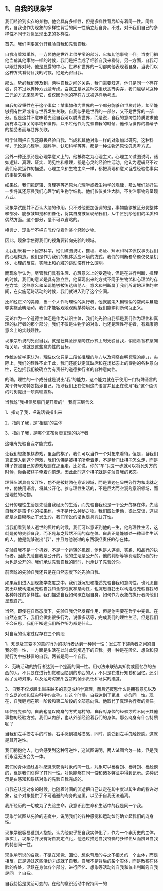 <h2>1、自我的现象学</h2><p data-pid="Em1gVf2G">我们经验到实存的某物，他会具有多样性，但是多样性背后却有着同一性。同样的，自我也作为现象的多样性背后的同一性确立起自身。不过，对于我们自己的多样性不同于对象呈现出来的多样性。</p><p data-pid="GbNph3wH">首先，我们需要区分开经验自我和先验自我。</p><p data-pid="5C_rGhtl">自我有着双重性，一方面他是世界上很平常的部分，它和其他事物一样。当我们把他当成其他事物一样的时候，我们是把当成了经验自我来看待。另一方面，自我可以跟世界对峙，他是显露的中心，世界和世界的一切都向他表现着自身。当我们以这种方式看待自我的时候，他是先验自我。</p><p data-pid="N0njPua5">那么，势必我们涉及到，两种自我之间的关系，我们需要知道，他们是同一个存在者，只不过以两种方式被考虑。自我正是以这种双重状态而实存，我们能够以这种二元的方式来思考它，仅仅因为他的存在方式被这样地考虑。</p><p data-pid="pzKOpIdv">自我的双重性在于这个事实：某事物作为世界的一个部分能够和世界对峙，甚至能够拥有世界或者与世界发生关联。自我似乎是世界的一部分，又不是世界的一部分。但是这并不意味着先验自我可以脱离世界，而是说，自我的意向性特质要求他拥有与之相关的事物和世界。只不过他作为先验自我的时候，他作为世界的被给予的接受者而与世界关联。</p><p data-pid="18VDOQIT">科学试图把自我还原畏经验自我，当成和其他对象一样的对象加以研究，这种科学，无论是心理学、脑科学、认知科学等等，都是一种生物还原论的思考方式。</p><p data-pid="kyTolHUt">另外一种还原论是心理学意义上的，他被称之为心理主义。心理主义试图说明，诸如逻辑、真理、证实、明见性和推理，都是心灵的经验性活动。他认为逻辑只不过我们心灵运作的描述。心理主义和生物主义一样，都把真理和意义当成经验性事实的事情来看待。</p><p data-pid="-uMW9PNn">如果说，我们把逻辑、真理等等还原为心理学或者生物学的规律，那么我们就好进一步将其还原畏我们心理学的生物学结构。他们仅仅关注大脑，不关注事物的呈现方式。</p><p data-pid="yEV8VMnD">现象学试图并不否认大脑的作用，只不过他更加强调的是，事物能够被区分畏整体和部分、能够被知觉和图像化，将其自身被呈现给我们，从中区别除他们的本质和偶然方面。这个部分，是不可以省略的。</p><p data-pid="ht0jzWH2">换言之，现象学不把自我仅仅看作某个经验之物。</p><p data-pid="GyH9g_nD">因此，现象学使得我们的视角要转向先验的领域。</p><p data-pid="JaEzpqW1">让我们来看一下自然科学，他们试图说明，推理、论证、知识和科学仅仅事关我们的心理构造。他们是作为我们的机体适应环境的方式，我们的判断和命题仅仅是机体、心理的反应，实际上和心脏的跳动没有什么区别。</p><p data-pid="L6VAEJ9A">而现象学认为，尽管我们具有生理、心理意义上的受造物，但是在进行判断、推理的时候，我们的意义是具有独立性，他呈现出来的方式不同于生物学和心理学的存在方式。这些意义和呈现能够被传达给他人。意义和判断属于我们所谓的理性的空间，在实施范畴活动的时候，我们就进入到了这个空间。</p><p data-pid="-UUi8h45">比如说正义的美德，当一个人作为理性的执行者，他就能进入到理性的空间并且能够实施范畴活动，我们才能客观地观察某种境况，我们能够判断何为正义。</p><p data-pid="8NVuOh9U">无论作为一个道德主体还是作为认识主体，我们的先验自我都是我们作为理性和真理的执行者的那个部分。我们不仅是生物学的对象，也还是理性存在者，有着康德意义上的实践理性。</p><p data-pid="yjli2bXQ">现象学所说的先验自我，就是在其全部意向性形式上的先验自我，伴随着各种意向相关项，也就是这些意向性的目标。</p><p data-pid="AN1Df611">传统的哲学家认为，理性仅仅只是三段论推理的能力以及洞察自明真理的能力，实际上，我们的理性不止于此，我们还能认定其缺席和在场状态上的事物的各种意向性，还包括我们被确立为有责任的道德执行者的各种意向性。</p><p data-pid="3DXJCBsI">的确，理性的一个成分就是说出”我“的能力，这个能力就在于使用一门特殊语言的某个符号来特定指涉自己，指涉我们正在使用这门语言并且正在使用”我“这个语词的时刻提出一项真理宣称。</p><p data-pid="_tvLLMw3">当我说”我相信那扇门是开着的“，我有三层含义</p><p data-pid="trnOycyL">1、指向了我，把说话者指出来</p><p data-pid="xXrpgnoW">2、指向了我，是”相信“的主体</p><p data-pid="c1yTWl0v">3、指向了我，是哪个宣布负责真理的执行者</p><p data-pid="xS_1BwPC">这唯有先验自我才能完成。</p><p data-pid="FcsKRNBJ">让我们想象象棋游戏，里面的棋子，我们可以当作一个对象来看待。但是，当我们真正深入到这个游戏，我们仿佛是被棋子所牵着走，不是我们让棋子怎么走，而是棋子按照自己的游戏规则在那里走。比如说，你的”车“只差一步就可以将死对方的时候，你会被棋子牵着向前走。因此此时这个棋子就是先验自我的状态。</p><p data-pid="gslciCKf">理性生活具有公开性，他不是被封闭在意识领域，而是表达在显明的行为和成就之中，他使用语言，将其公开化。参与理性生活的，不是巨大而空洞的意识领域，而是理性的动物。</p><p data-pid="_-ydzVv6">公开的理性生活是先验自我经历的生活，而先验自我也是一个公开的存在体。先验自我不是笛卡尔的松果体，也不是什么神秘之物。我们四处走动，彼此交谈，这些都是众目睽睽之下发生的，我们所说的话也是具有公开性。</p><p data-pid="Yva9cGt-">当我们看到某人逝世的照片的时候，我们可以意识到他的一生，他的理性生活，这就是他的先验自我，而不是与之截然不同的存在体。自我正是能够过一种理性生活的人，他是能够说出"我"，并且为他说过的东西承担责任的存在体。</p><p data-pid="R28Ve35D">先验自我不是一个机器、不是一个运转的机器，他也是人道德、实践、和品行的执行者。因此先验自我是公开的，他的生活是公开的，他的判断等等真理执行者的行为也是公开的。我们承认先验自我的同时，也承认了先验的你。</p><p data-pid="9Toi9h7D">前面说的先验自我还只是在自然态度下的先验自我。</p><p data-pid="3yE-WVVo">如果我们进入到现象学态度之中，我们就沉思和描述先验自我和意向性，也沉思自我由以被构造成先验自我和全部成就和意向性，也沉思自我由以构造成先验自我的各种特殊的多样性。我们描述自我如何确立起自身，如何作为表象的执行者向他们呈现自己。</p><p data-pid="c29TvR38">当然，即使在自然态度下，先验自我仍然发挥作用，但是他需要在哲学中完善。在自然态度下，我们会做出很多行为，说很多话等，完成我们的理性生活。但是我们不会反思，我们不知道我们所作所为都是什么。</p><p data-pid="3OCxoK7f">对自我的认定过程存在三个阶段</p><p data-pid="uuOI-THa">1、知觉及其变体的意向行为的执行者达到一种同一性：发生在下述两者之间的自我的同一性，一方面是生活在此时此刻境遇下的自我。另一种是在回忆、想象和预期行为中被移置的自我。两者是同一个自我。</p><p data-pid="lEMoYHSX">2、范畴活动的执行者达到一个提高的同一性。用句法来联结其知觉或回忆到的东西的人，不只是在进行知觉和回忆到的东西的人，不只是在进行知觉和回忆。还引起了范畴对象，以及范畴对象所包含的全部责任和证实的维度。</p><p data-pid="I8B1EsFC">3、自我不仅发展出越来越多的意见或科学真理，而且还反思什么是拥有意见以及什么是追求和证实科学的宣称。在这个时候，自我达到了更进一步的同一性。现在，自我翱翔在第一阶段和第二阶段的全部意向性。他取代了真理执行者的责任。</p><p data-pid="mSJnW7Fc">即使是先验的，自我也是以肉身的方式是村的。自我对身体的经验方式不同于其他事物的经验方式。我们从内部，也从外部经验着我们的身体。那么肉身有什么特质呢？</p><p data-pid="i0eie7KB">当我们左手摸右手的时候，右手感到被触摸感，同时，感受到左手的触摸感。这就是其可逆性。</p><p data-pid="KkTBbDU3">我们拥抱他人，也会感受到这种可逆性，这试图说明，两人试图合为一体，但是我们永远无法合为一体。</p><p data-pid="uRbSFBPr">我们的身体通过各种感觉来获得对象的同一性，对象可以被看到、被听到、被触摸的，但是我们获得了其同一性。对象能够在同一性和诸多特征中得到记示。这种记示是由感知和联结对象的先验自我完成的。</p><p data-pid="SRQqPAr6">自我在认定对象的时候，也随着时间的流逝把自己认定在其中度过其生命的特许对象，这个对象提供了不可逃避的肉身的这里，以至于自我无法逃离。</p><p data-pid="vo3ciw4m">我所经历的一切成为了先验生命，我意识到生命和生活中的我是同一个我。</p><p data-pid="X51GZnK3">现象学试图从先验的态度中，说明我们的各种感觉和运动如何确立起我们的肉身性。</p><p data-pid="G9NZMVnh">现象学很容易遭到人抱怨，认为他似乎把自我实体化了，作为一个非历史的主体。事实上，现象学并没有将自我定点化，他通过描述自我特有的多样性从而辨识自我的特别同一性。</p><p data-pid="8HlH7-83">现象学所说的自我，不是在知觉、回忆、想象背后的与之不相关的一个主体，而是相反，正是通过这些活动才成就了自我。自我不是背后的某个实体，而是散布在体验的各处，活跃在身体各个部分。进行回忆、想象等活动的自我和做出判断的自我是同一个自我。</p><p data-pid="rxG78l4L">自我恰恰是灵活可变的，在他的意识活动中保持同一的</p>